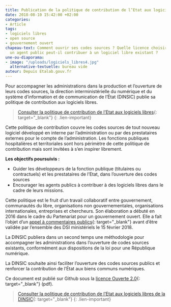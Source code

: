 ```yaml
---
title: Publication de la politique de contribution de l’Etat aux logiciels libres
date: 2018-08-10 15:42:00 +02:00
categories:
- Article
tags:
- logiciels libres
- open source
- gouvernement ouvert
chapeau-text: Comment ouvrir ses codes sources ? Quelle licence choisir ? Comment
  un agent public peut-il contribuer à un logiciel libre existant ?
une-ou-diaporama:
- image: "/uploads/logiciels_libres4.jpg"
  alternative-textuelle: bureau vide
auteur: Depuis Etalab.gouv.fr
---
```


Pour accompagner les administrations dans la production et l’ouverture de leurs codes sources, la direction interministérielle du numérique et du système d’information et de communication de l’État (DINSIC) publie sa politique de contribution aux logiciels libres.

>[Consulter la politique de contribution de l’Etat aux logiciels libres](https://disic.github.io/politique-de-contribution-open-source/){: target="_blank"}
{: .lien-important}

Cette politique de contribution couvre les codes sources de tout nouveau logiciel développé en interne par l’administration ou par des prestataires externes pour le compte de l’administration. Les fonctions publiques hospitalières et territoriales sont hors périmètre de cette politique de contribution mais sont invitées à s’en inspirer librement.

**Les objectifs poursuivis :**

* Guider les développeurs de la fonction publique (titulaires ou contractuels) et les prestataires de l’Etat, dans l’ouverture des codes sources
* Encourager les agents publics à contribuer à des logiciels libres dans le cadre de leurs missions.

Cette politique est le fruit d’un travail collaboratif entre gouvernement, communautés du libre, organisations non gouvernementales, organisations internationales, entreprises et chercheurs. Son élaboration a débuté en 2016 dans le cadre du Partenariat pour un gouvernement ouvert. Elle a fait l’objet d’un [appel à commentaires publics](https://www.etalab.gouv.fr/ouverture-des-codes-sources-appel-a-commentaires-sur-la-politique-de-contribution-aux-logiciels-libres-de-letat){: target="_blank"} avant d’être validée par l’ensemble des DSI ministériels le 15 février 2018.

La DINSIC publiera dans un second temps une méthodologie pour accompagner les administrations dans l’ouverture de codes sources existants, conformément aux dispositions de la loi pour une République numérique.

La DINSIC souhaite ainsi faciliter l’ouverture des codes sources publics et renforcer la contribution de l’État aux biens communs numériques.

Ce document est publié sur Github sous la [licence Ouverte 2.0](https://github.com/DISIC/politique-de-contribution-open-source/raw/master/LICENSE.pdf){: target="_blank"} (pdf).

>[Consulter la politique de contribution de l’Etat aux logiciels libres de la DINSIC](https://disic.github.io/politique-de-contribution-open-source/){: target="_blank"}
{: .lien-important}
